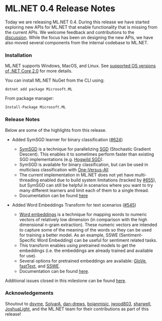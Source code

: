 # ML.NET 0.4 Release Notes

Today we are releasing ML.NET 0.4. During this release we have started
exploring new APIs for ML.NET that enable functionality that is missing from
the current APIs. We welcome feedback and contributions to the
[discussion](https://github.com/dotnet/machinelearning/projects/4). While the
focus has been on designing the new APIs, we have also moved several
components from the internal codebase to ML.NET.

### Installation

ML.NET supports Windows, MacOS, and Linux. See [supported OS versions of .NET
Core
2.0](https://github.com/dotnet/core/blob/master/release-notes/2.0/2.0-supported-os.md)
for more details.

You can install ML.NET NuGet from the CLI using:
```
dotnet add package Microsoft.ML
```

From package manager:
```
Install-Package Microsoft.ML
```

### Release Notes

Below are some of the highlights from this release.

* Added SymSGD learner for binary classification
  ([#624](https://github.com/dotnet/machinelearning/pull/624))

    * [SymSGD](https://arxiv.org/abs/1705.08030) is a technique for
      parallelizing
      [SGD](https://en.wikipedia.org/wiki/Stochastic_gradient_descent)
      (Stochastic Gradient Descent). This enables it to sometimes perform
      faster than existing SGD implementations (e.g. [Hogwild
      SGD](https://docs.microsoft.com/en-us/dotnet/api/microsoft.ml.trainers.stochasticgradientdescentbinaryclassifier?view=ml-dotnet)).
    * SymSGD is available for binary classification, but can be used in
      multiclass classification with
      [One-Versus-All](https://docs.microsoft.com/en-us/dotnet/api/microsoft.ml.models.oneversusall?view=ml-dotnet)
    * The current implementation in ML.NET does not yet have multi-threading
      enabled due to build system limitations (tracked by
      [#655](https://github.com/dotnet/machinelearning/issues/655)), but
      SymSGD can still be helpful in scenarios where you want to try many
      different learners and limit each of them to a single thread. 
    * Documentation can be found
      [here](https://docs.microsoft.com/en-us/dotnet/api/microsoft.ml.trainers.symsgdbinaryclassifier?view=ml-dotnet)

* Added Word Embeddings Transform for text scenarios
  ([#545](https://github.com/dotnet/machinelearning/pull/545))

    * [Word embeddings](https://en.wikipedia.org/wiki/Word_embedding) is a
      technique for mapping words to numeric vectors of relatively low
      dimension (in comparison with the high dimensional n-gram extraction).
      These numeric vectors are intended to capture some of the meaning of the
      words so they can be used for training a better model. As an example,
      SSWE (Sentiment-Specific Word Embedding) can be useful for sentiment
      related tasks.
    * This transform enables using pretrained models to get the embeddings
      (i.e. the embeddings are already trained and available for use).
    * Several options for pretrained embeddings are available:
      [GloVe](https://nlp.stanford.edu/projects/glove/),
      [fastText](https://en.wikipedia.org/wiki/FastText), and
      [SSWE](http://anthology.aclweb.org/P/P14/P14-1146.pdf). 
    * Documentation can be found
      [here](https://docs.microsoft.com/en-us/dotnet/api/microsoft.ml.transforms.wordembeddings?view=ml-dotnet).

Additional issues closed in this milestone can be found
[here](https://github.com/dotnet/machinelearning/milestone/3?closed=1).

### Acknowledgements

Shoutout to [dsyme](https://github.com/dsyme),
[SolyarA](https://github.com/SolyarA),
[dan-drews](https://github.com/dan-drews),
[bojanmisic](https://github.com/bojanmisic),
[jwood803](https://github.com/jwood803),
[sharwell](https://github.com/sharwell),
[JoshuaLight](https://github.com/JoshuaLight), and the ML.NET team for their
contributions as part of this release! 